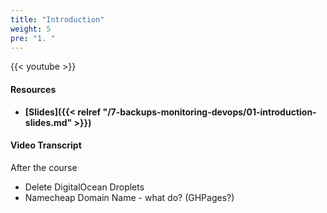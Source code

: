 ```yaml
---
title: "Introduction"
weight: 5
pre: "1. "
---
```


{{< youtube  >}}

#### Resources

* **[Slides]({{< relref "/7-backups-monitoring-devops/01-introduction-slides.md" >}})**

#### Video Transcript

After the course

* Delete DigitalOcean Droplets
* Namecheap Domain Name - what do? (GHPages?)
